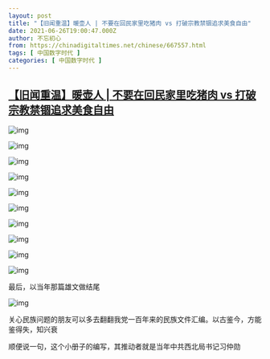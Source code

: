```yaml
---
layout: post
title: "【旧闻重温】暖壶人 | 不要在回民家里吃猪肉 vs 打破宗教禁锢追求美食自由"
date: 2021-06-26T19:00:47.000Z
author: 不忘初心
from: https://chinadigitaltimes.net/chinese/667557.html
tags: [ 中国数字时代 ]
categories: [ 中国数字时代 ]
---
```

<!--1624734047000-->
[【旧闻重温】暖壶人 | 不要在回民家里吃猪肉 vs 打破宗教禁锢追求美食自由](https://chinadigitaltimes.net/chinese/667557.html)
------

<div>
<p><img src="https://chinadigitaltimes.net/chinese/files/2021/06/post-667557-60d75755af8d5." alt="img" /></p><p><img src="https://chinadigitaltimes.net/chinese/files/2021/06/post-667557-60d75757409f9." alt="img" /></p><p><img src="https://chinadigitaltimes.net/chinese/files/2021/06/post-667557-60d75758bce46." alt="img" /></p><p><img src="https://chinadigitaltimes.net/chinese/files/2021/06/post-667557-60d7575a1bd92." alt="img" /></p><p><img src="https://chinadigitaltimes.net/chinese/files/2021/06/post-667557-60d7575b50512." alt="img" /></p><p><img src="https://chinadigitaltimes.net/chinese/files/2021/06/post-667557-60d7575c48b86." alt="img" /></p><p><img src="https://chinadigitaltimes.net/chinese/files/2021/06/post-667557-60d7575d64f22." alt="img" /></p><p><img src="https://chinadigitaltimes.net/chinese/files/2021/06/post-667557-60d7575e90f58." alt="img" /></p><p><img src="https://chinadigitaltimes.net/chinese/files/2021/06/post-667557-60d7575fc6d64." alt="img" /></p><p><img src="https://chinadigitaltimes.net/chinese/files/2021/06/post-667557-60d75760f18f4." alt="img" /></p><p>最后，以当年那篇雄文做结尾</p><p><img src="https://chinadigitaltimes.net/chinese/files/2021/06/post-667557-60d7576254ceb." alt="img" /></p><p>关心民族问题的朋友可以多去翻翻我党一百年来的民族文件汇编。以古鉴今，方能鉴得失，知兴衰</p><p>顺便说一句，这个小册子的编写，其推动者就是当年中共西北局书记习仲勋</p>
</div>
